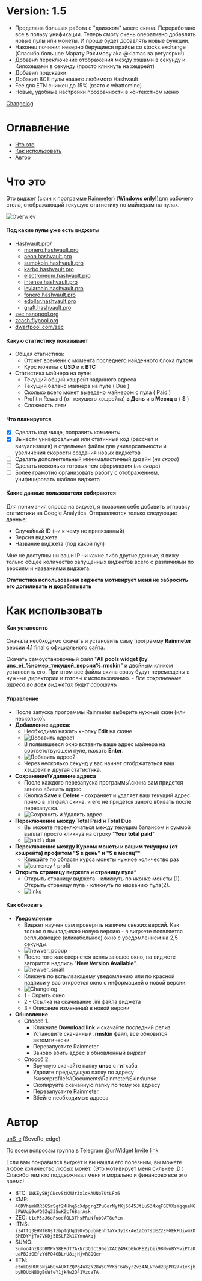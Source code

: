 # Version: 1.5
- Проделана большая работа с "движком" моего скина. Переработано все в пользу унификации. Теперь смогу очень оперативно добавлять новые пулы или монеты. И проще будет добавлять новые функции.
- Наконец починил неверно берущиеся прайсы со stocks.exchange (Спасибо большое Марату Рахимову aka @klamas за регулярки!)
- Добавил переключение отображения между хэшами в секунду и Килохешами в секунду (просто кликнуть на хешрейт)
- Добавил подсказки
- Добавил ВСЕ пулы нашего любимого Hashvault 
- Fee для ETN снижен до 15% (взято с whattomine)
- Новые, удобные настройки прозрачности в контекстном меню

[Changelog](https://github.com/Unse/unWidget-miner-stats/blob/master/Changelog.md)
# Оглавление
- [Что это](#Что-это)
- [Как использовать](#Как-использовать)
- [Автор](#Автор)
# Что это
Это виджет (скин к программе [Rainmeter](https://www.rainmeter.net/)) (**Windows only!**)для рабочего стола, отображающий текущую статистику по майнерам на пулах.

![Overwiev](https://raw.githubusercontent.com/Unse/unWidget-miner-stats/master/ScreenShots/Overwiev.png)

#### Под какие пулы уже есть виджеты

* [Hashvault.pro/](https://www.hashvault.pro/)
  - [monero.hashvault.pro](https://monero.hashvault.pro)
  - [aeon.hashvault.pro](https://aeon.hashvault.pro)
  - [sumokoin.hashvault.pro](https://sumokoin.hashvault.pro)
  - [karbo.hashvault.pro](https://karbo.hashvault.pro)
  - [electroneum.hashvault.pro](https://electroneum.hashvault.pro)
  - [intense.hashvault.pro](https://intense.hashvault.pro)
  - [leviarcoin.hashvault.pro](https://leviarcoin.hashvault.pro)
  - [fonero.hashvault.pro](https://fonero.hashvault.pro)
  - [edollar.hashvault.pro](https://edollar.hashvault.pro)
  - [graft.hashvault.pro](https://graft.hashvault.pro)
* [zec.nanopool.org](https://zec.nanopool.org/)
* [zcash.flypool.org](https://zcash.flypool.org/)
* [dwarfpool.com/zec](http://dwarfpool.com/zec/)

#### Какую статистику показывает

- Общая статистика:
  - Отсчет времени с момента последнего найденного блока **пулом**
  - Курс монеты к **USD** и к **BTC**
- Статистика майнера на пуле:
  - Текущий общий хэшрейт заданного адреса
  - Текущий баланс майнера на пуле ( Due )
  - Сколько всего монет выведено майнером с пула ( Paid )
  - Profit и Reward (от текущего хэшрейта) **в День** и **в Месяц** в ( $ )
  - Сложность сети

#### Что планируется

- [x] Сделать код чище, поправить комменты
- [x] Вынести универсальный или статичный код (рассчет и визуализация) в отдельные файлы для универсальности и увеличения скорости создания новых виджетов
- [ ] Сделать дополнительный минималистичный дизайн (_не скоро_)
- [ ] Сделать несколько готовых тем оформления (_не скоро_)
- [ ] Более грамотно организовать работу с отображением, унифицировать шаблон виджета
 
#### Какие данные пользователя собираются

Для понимания спроса на виджет, я позволил себе добавить отправку статистики на Google Analytics.
Отправляются только следующие данные:
- Случайный ID (ни к чему не привязанный)
- Версия виджета
- Название виджета (под какой пул)

Мне не доступны ни ваши IP ни какие либо другие данные, я вижу только общее количество запущенных виджетов всего с различиями по версиям и названиями виджета.

**Статистика использования виджета мотивирует меня не забросить его допиливать и дорабатывать**

# Как использовать

#### Как установить
Сначала необходимо скачать и установить саму программу **Rainmeter** версии 4.1 final [с официального сайта](https://www.rainmeter.net/).

Скачать самоустановочный файл "**All pools widget (by uns\_e)\_%номер_текущей_версии%.rmskin**" и двойным кликом установить его. При этом все файлы скина сразу будут перемещены в нужные директории и готовы к использованию.
_\- Все сохраненные адреса во **всех** виджетах будут сброшены_

#### Управление
- После запуска программы Rainmeter выберите нужный скин (или несколько).
- **Добавление адреса:**
  - Необходимо нажать кнопку **Edit** на скине
  - ![Добавить адрес1](https://raw.githubusercontent.com/Unse/unWidget-miner-stats/master/ScreenShots/add_addr1.png)
  - В появившееся окно вставить ваше адрес майнера на соответствующем пуле, нажать **Enter**.
  - ![Добавить адрес2](https://raw.githubusercontent.com/Unse/unWidget-miner-stats/master/ScreenShots/add_addr2.png)
  - Через несколько секунд у вас начнет отобржататься ваш хэшрейт и другая статистика.
- **Сохранение\Удаление адреса**
  - После каждого перезапуска программы\скина вам придется заново вбивать адрес. 
  - Кнопка **Save** и **Delete** - сохраняет и удаляет ваш текущий адрес прямо в .ini файл скина, и его не придется заного вбивать после перезапуска.
  - ![Сохранить и Удалить адрес](https://raw.githubusercontent.com/Unse/unWidget-miner-stats/master/ScreenShots/save_del_addr.png)
- **Переключение между Total Paid и Total Due**
  - Вы можете переключаться между текущим балансом и суммой выплат просто кликнув на строку "**Your total paid**"
  - ![paid \ due](https://raw.githubusercontent.com/Unse/unWidget-miner-stats/master/ScreenShots/paid_due.png)
- **Переключение между Курсом монеты и вашим текущим (от хэшрейта) профитом "$ в день" и "$ в месяц"***
  - Кликайте по области курса монеты нужное количество раз
  - ![currency \ profit](https://raw.githubusercontent.com/Unse/unWidget-miner-stats/master/ScreenShots/currency_profit.png)
- **Открыть страницу виджета и страницу пула***
  - Открыть страницу виджета - кликнуть по иконке монеты (1). Открыть страницу пула - кликнуть по названию пула(2).
  - ![links](https://raw.githubusercontent.com/Unse/unWidget-miner-stats/master/ScreenShots/links.png)

#### Как обновить
- **Уведомление**
  - Виджет научен сам проверять наличие свежих версий. Как только я выкладываю новую версию - в виджете появляется всплывающее (кликабельное) окно с уведомлением на 2,5 секунды.
  - ![newver_popup](https://raw.githubusercontent.com/Unse/unWidget-miner-stats/master/ScreenShots/newver_popup.png)
  - После того как свернется всплывающее окно, на виджете загорится надпись "**New Version Available**".
  - ![newver_small](https://raw.githubusercontent.com/Unse/unWidget-miner-stats/master/ScreenShots/newver_small.png)
  - Кликнув по вспылвающему уведомлению или по красной надписи у вас откроется окно с информацией о новой версии.
  - ![Changelog](https://raw.githubusercontent.com/Unse/unWidget-miner-stats/master/ScreenShots/changelog.png)
  - 1 - Скрыть окно
  - 2 - Ссылка на скачивание .ini файла виджета
  - 3 - Описание изменений в новой версии
- **Обновление**
  - Способ 1.
    - Кликните **Download link** и скачайте последний релиз.
    - Установите скачанный **.rmskin** файл, все обновится автомтически
    - Перезапустите Rainmeter
    - Заново вбить адрес в обновленный виджет
  - Способ 2.
    - Вручную скачайте папку **unse** с гитхаба
    - Удалите предыдущую папку по адресу %userprofile%\Documents\Rainmeter\Skins\unse
    - Скопируйте скачанную папку по тому же адресу
    - Перезапустите Rainmeter
    - Вбейте необходимые адреса
# Автор
[unS_e](https://t.me/SeveRe_edGe) (SeveRe_edge)

По всем вопросам группа в Telegram @unWidget [Invite link](https://t.me/unWidget)

Если вам понравился виджет и вы нашли его полезным, вы можете любое количество любых монет. (Это мотивирует меня сильнее :D )
Спасибо тем кто поддерживал меня и морально и финансово все это время!

- BTC: `1NKEySHjCNcvStKMUr3x1cHAUNp7UtLFo6`
- XMR: `46DVhimWRR3GSrSgf24Hhq6cXdpgrgZPuGorNyfKj6645JtLuS34xqFGEVXsYgqneMG3PWUqi9oVQ9Zq335wKZcf6BarAsk`
- ZEC: `t1cP5zJ6oFsodfQL3ThsPRuNfub9AT8eRcn`
- ITNS: `iz4ttq3EHWfG8sTzbpfgUgQ9Kv5pubmEnh3aYxJy1KkAe1aC6TspEZ2EFGEkFUiwmXDSMEDYMjTo7VKDj5BSLF2k1CYmuAXqj`
- SUMO: `Sumoo4nz83bRMPkS8ERdT7AkNr3Qdct96eiXAC249kbGbdRE2jbii98NwnBYMviPTaKuaPBJdGEfzYdPQ4GBLnU8ijHjvRGQQer`
- ETN: `etnkD5HUtSNjAbEvAUXTZQPg4uXZN28WsGYVKiF6WoyrZv34ALVPod2BpPR27k1xKjbbyRDUbNBQgBuWfeY1jk4w2Q41VzcaTA`
